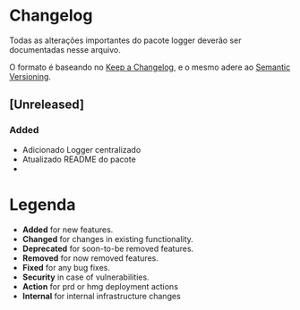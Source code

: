 # Changelog

Todas as alterações importantes do pacote logger deverão ser documentadas nesse arquivo.

O formato é baseando no [Keep a Changelog](https://keepachangelog.com/en/1.1.0/),
e o mesmo adere ao [Semantic Versioning](https://semver.org/spec/v2.0.0.html).

## [Unreleased]

### Added

- Adicionado Logger centralizado
- Atualizado README do pacote
-

# Legenda

- **Added** for new features.
- **Changed** for changes in existing functionality.
- **Deprecated** for soon-to-be removed features.
- **Removed** for now removed features.
- **Fixed** for any bug fixes.
- **Security** in case of vulnerabilities.
- **Action** for prd or hmg deployment actions
- **Internal** for internal infrastructure changes
